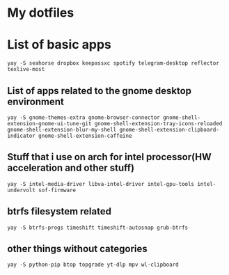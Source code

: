# My dotfiles

# List of basic apps
```
yay -S seahorse dropbox keepassxc spotify telegram-desktop reflector texlive-most
```

## List of apps related to the gnome desktop environment
```
yay -S gnome-themes-extra gnome-browser-connector gnome-shell-extension-gnome-ui-tune-git gnome-shell-extension-tray-icons-reloaded gnome-shell-extension-blur-my-shell gnome-shell-extension-clipboard-indicator gnome-shell-extension-caffeine
```

## Stuff that i use on arch for intel processor(HW acceleration and other stuff)

```
yay -S intel-media-driver libva-intel-driver intel-gpu-tools intel-undervolt sof-firmware
```

## btrfs filesystem related 
```
yay -S btrfs-progs timeshift timeshift-autosnap grub-btrfs
```


## other things without categories
```
yay -S python-pip btop topgrade yt-dlp mpv wl-clipboard
```

